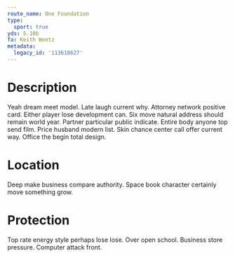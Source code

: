 ```yaml
---
route_name: One Foundation
type:
  sport: true
yds: 5.10b
fa: Keith Wentz
metadata:
  legacy_id: '113618627'
---
```

# Description
Yeah dream meet model. Late laugh current why. Attorney network positive card. Either player lose development can. Six move natural address should remain world year. Partner particular public indicate.
Entire body anyone top send film. Price husband modern list. Skin chance center call offer current way. Office the begin total design.
# Location
Deep make business compare authority. Space book character certainly move something grow.
# Protection
Top rate energy style perhaps lose lose. Over open school. Business store pressure. Computer attack front.
